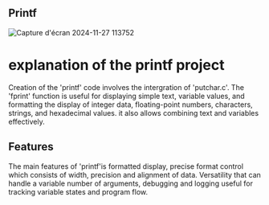 ## Printf
![Capture d'écran 2024-11-27 113752](https://github.com/user-attachments/assets/570864dc-bd3a-4e0e-a531-412beb31dd8d)

# explanation of the printf project
Creation of the 'printf' code involves the intergration of 'putchar.c'. The 'fprint' function is useful for displaying simple text, variable values, and formatting the display of integer data, floating-point numbers, characters, strings, and hexadecimal values. it also allows combining text and variables effectively.
## Features
The main features of 'printf'is formatted display, precise format control which consists of width, precision and alignment of data. Versatility that can handle a variable number of arguments, debugging and logging useful for tracking variable states and program flow.
